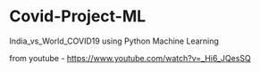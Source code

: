 # Covid-Project-ML
India_vs_World_COVID19 using Python Machine Learning 





from youtube - https://www.youtube.com/watch?v=_Hi6_JQesSQ

